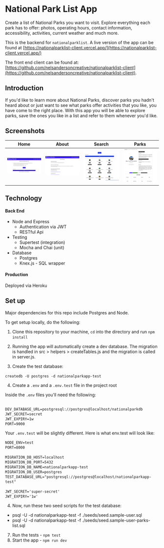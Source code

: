 # National Park List App

Create a list of National Parks you want to visit.  Explore everything each park has to offer: photos, operating hours, contact information, accessibility, activities, current weather and much more.

This is the backend for `nationalparklist`.  A live version of the app can be found at [https://nationalparklist-client.vercel.app/](https://nationalparklist-client.vercel.app/)

The front end client can be found at: [https://github.com/nelsandersoncreative/nationalparklist-client](https://github.com/nelsandersoncreative/nationalparklist-client).

## Introduction

If you'd like to learn more about National Parks, discover parks you hadn't heard about or just want to see what parks offer activities that you like, you have come to the right place. With this app you will be able to explore parks, save the ones you like in a list and refer to them whenever you'd like.

## Screenshots

| Home       | About       | Search     | Parks       |
|------------|-------------|------------|-------------|
| <img src="/assets/home.png" width="250"> | <img src="/assets/about.png" width="250"> | <img src="/assets/search.png" width="250"> | <img src="/assets/parks.png" width="250"> |

## Technology

#### Back End

* Node and Express
  * Authentication via JWT
  * RESTful Api
* Testing
  * Supertest (integration)
  * Mocha and Chai (unit)
* Database
  * Postgres
  * Knex.js - SQL wrapper

#### Production

Deployed via Heroku


## Set up

Major dependencies for this repo include Postgres and Node.

To get setup locally, do the following:

1. Clone this repository to your machine, `cd` into the directory and run `npm install`


2. Running the app will automatically create a dev database.  The migration is handled in src > helpers > createTables.js and the migration is called in server.js.

3. Create the test database: 

`createdb -U postgres -d nationalparkapp-test`  


4. Create a `.env` and a `.env.test` file in the project root

Inside the `.env` files you'll need the following:

````

DEV_DATABASE_URL=postgresql://postgres@localhost/nationalparkdb
JWT_SECRET=secret
JWT_EXPIRY=1w
PORT=9000

````

Your `.env.test` will be slightly different.  Here is what env.test will look like:

````
NODE_ENV=test
PORT=8000

MIGRATION_DB_HOST=localhost
MIGRATION_DB_PORT=5432
MIGRATION_DB_NAME=nationalparkapp-test
MIGRATION_DB_USER=postgres
TEST_DATABASE_URL="postgresql://postgres@localhost/nationalparkapp-test"

JWT_SECRET='super-secret'
JWT_EXPIRY='1w'

````

4. Now, run these two seed scripts for the test database:

* psql -U <db-user> -d nationalparkapp-test -f ./seeds/seed.sample-user.sql
* psql -U <db-user> -d nationalparkapp-test -f ./seeds/seed.sample-user-parks-list.sql

7. Run the tests - `npm test`
8. Start the app - `npm run dev`
